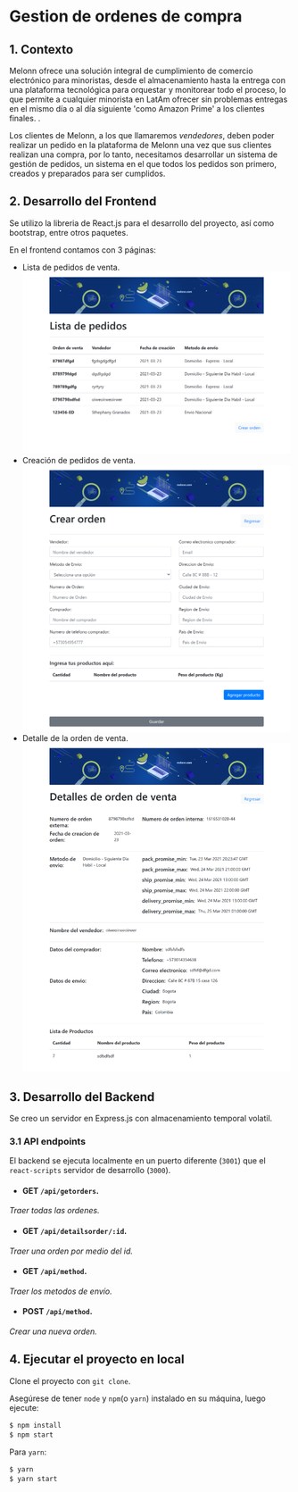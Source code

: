 # Gestion de ordenes de compra

## 1. Contexto

Melonn ofrece una solución integral de cumplimiento de comercio electrónico para minoristas, desde el almacenamiento hasta la entrega con una plataforma tecnológica para orquestar y monitorear todo el proceso, lo que permite a cualquier minorista en LatAm ofrecer sin problemas entregas en el mismo día o al día siguiente 'como Amazon Prime' a los clientes finales. .

Los clientes de Melonn, a los que llamaremos *vendedores*, deben poder realizar un pedido en la plataforma de Melonn una vez que sus clientes realizan una compra, por lo tanto, necesitamos desarrollar un sistema de gestión de pedidos, un sistema en el que todos los pedidos son primero, creados y preparados para ser cumplidos.

## 2. Desarrollo del Frontend

Se utilizo la libreria de React.js para el desarrollo del proyecto, así como bootstrap, entre otros paquetes.

En el frontend contamos con 3 páginas:
 - Lista de pedidos de venta.
![](src/assets/Readme/ListOrder.png)
 - Creación de pedidos de venta.
![](src/assets/Readme/CreateOrder.png)
 - Detalle de la orden de venta.
![](src/assets/Readme/DetailsOrder.png)

## 3. Desarrollo del Backend

Se creo un servidor en Express.js con almacenamiento temporal volatil.

### 3.1 API endpoints

El backend se ejecuta localmente en un puerto diferente (`3001`) que el `react-scripts` servidor de desarrollo (`3000`).

- #### **GET** `/api/getorders`.
_Traer todas las ordenes._
- #### **GET** `/api/detailsorder/:id`.
_Traer una orden por medio del id._
- #### **GET** `/api/method`.
_Traer los metodos de envío._
- #### **POST** `/api/method`.
_Crear una nueva orden._

## 4. Ejecutar el proyecto en local

Clone el proyecto con `git clone`.

Asegúrese de tener `node` y `npm`(o `yarn`) instalado en su máquina, luego ejecute:

```bash
$ npm install
$ npm start
```

Para `yarn`:

```bash
$ yarn
$ yarn start
```



